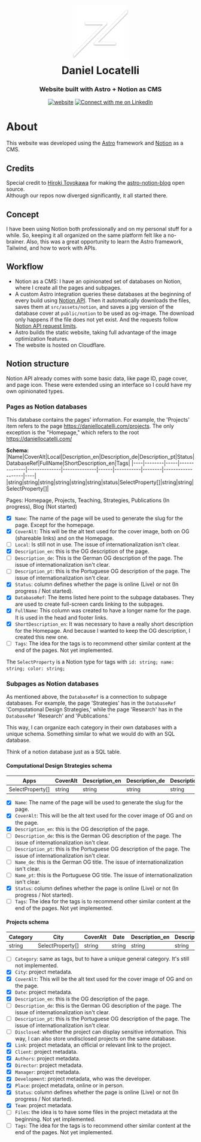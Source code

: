 <h1 align="center">
  <img src="https://github.com/daniel-locatelli/daniellocatelli/blob/main/public/android-chrome-512x512.png" width="150px"/><br/>
  Daniel Locatelli
</h1>
<h3 align="center">
    Website built with Astro + Notion as CMS
</h3>

<p align="center"><a href="https://daniellocatelli.com"><img src="https://img.shields.io/badge/https://-daniellocatelli.com-white" alt="website"></a> <a href="https://www.linkedin.com/in/daniel-locatelli/"><img src="https://img.shields.io/badge/Connect-Daniel%20Locatelli-blue?logo=linkedin" alt="Connect with me on LinkedIn"></a></p>
<p align="center"></p>

# About
This website was developed using the [Astro](https://astro.build/) framework and [Notion](https://www.notion.so/) as a CMS.

## Credits
Special credit to [Hiroki Toyokawa](https://github.com/otoyo) for making the [astro-notion-blog](https://github.com/otoyo/astro-notion-blog) open source. <br/> Although our repos now diverged significantly, it all started there.

## Concept
I have been using Notion both professionally and on my personal stuff for a while. So, keeping it all organized on the same platform felt like a no-brainer. Also, this was a great opportunity to learn the Astro framework, Tailwind, and how to work with APIs.

## Workflow
- Notion as a CMS: I have an opinionated set of databases on Notion, where I create all the pages and subpages.
- A custom Astro integration queries these databases at the beginning of every build using [Notion API](https://developers.notion.com/). Then it automatically downloads the files, saves them at `src/assets/notion`, and saves a jpg version of the database cover at `public/notion` to be used as og-image. The download only happens if the file does not yet exist. And the requests follow [Notion API request limits](https://developers.notion.com/reference/request-limits).
- Astro builds the static website, taking full advantage of the image optimization features.
- The website is hosted on Cloudflare.

## Notion structure
Notion API already comes with some basic data, like page ID, page cover, and page icon. These were extended using an interface so I could have my own opinionated types.

### Pages as Notion databases
This database contains the pages' information. For example, the 'Projects' item refers to the page https://daniellocatelli.com/projects. The only exception is the "Homepage," which refers to the root https://daniellocatelli.com/

**Schema:**
|Name|CoverAlt|Local|Description_en|Description_de|Description_pt|Status|DatabaseRef|FullName|ShortDescription_en|Tags|
|----|--------|-----|--------------|--------------|--------------|------|-----------|--------|-------------------|----|
|string|string|string|string|string|string|status|SelectProperty[]|string|string|SelectProperty[]|

Pages: Homepage, Projects, Teaching, Strategies, Publications (In progress), Blog (Not started)

- [x] `Name`: The name of the page will be used to generate the slug for the page. Except for the homepage.
- [x] `CoverAlt`: This will be the alt text used for the cover image, both on OG (shareable links) and on the Homepage.
- [ ] `Local`: Is still not in use. The issue of internationalization isn't clear.
- [x] `Description_en`: this is the OG description of the page.
- [ ] `Description_de`: This is the German OG description of the page. The issue of internationalization isn't clear.
- [ ] `Description_pt`: this is the Portuguese OG description of the page. The issue of internationalization isn't clear.
- [x] `Status`: column defines whether the page is online (Live) or not (In progress / Not started).
- [x] `DatabaseRef`: The items listed here point to the subpage databases. They are used to create full-screen cards linking to the subpages.
- [x] `FullName`: This column was created to have a longer name for the page. It is used in the head and footer links.
- [x] `ShortDescription_en`: It was necessary to have a really short description for the Homepage. And because I wanted to keep the OG description, I created this new one.
- [ ] `Tags`: The idea for the tags is to recommend other similar content at the end of the pages. Not yet implemented.

The `SelectProperty` is a Notion type for tags with ``` id: string; name: string; color: string; ```

### Subpages as Notion databases
As mentioned above, the `DatabaseRef` is a connection to subpage databases.
For example, the page 'Strategies' has in the `DatabaseRef` 'Computational Design Strategies,' while the page 'Research' has in the `DatabaseRef` 'Research' and 'Publications.'

This way, I can organize each category in their own databases with a unique schema. Something similar to what we would do with an SQL database.

Think of a notion database just as a SQL table.

#### Computational Design Strategies schema
|Apps|CoverAlt|Description_en|Description_de|Description_pt|Name_de|Name_pt|References|Status|Tags|
|---|---|---|---|---|---|---|---|---|---|
|SelectProperty[]|string|string|string|string|string|string|string|status|SelectProperty[]|

- [x] `Name`: The name of the page will be used to generate the slug for the page.
- [x] `CoverAlt`: This will be the alt text used for the cover image of OG and on the page.
- [x] `Description_en`: this is the OG description of the page.
- [ ] `Description_de`: this is the German OG description of the page. The issue of internationalization isn't clear.
- [ ] `Description_pt`: this is the Portuguese OG description of the page. The issue of internationalization isn't clear.
- [ ] `Name_de`: this is the German OG title. The issue of internationalization isn't clear.
- [ ] `Name_pt`: this is the Portuguese OG title. The issue of internationalization isn't clear.
- [x] `Status`: column defines whether the page is online (Live) or not (In progress / Not started).
- [ ] `Tags`: The idea for the tags is to recommend other similar content at the end of the pages. Not yet implemented.

#### Projects schema
|Category|City|CoverAlt|Date|Description_en|Description_de|Description_pt|Disclosed|Link|Client|Authors|Director|Manager|Development|Place|Status|Team|Files|Tags|
|--|--|--|--|--|--|--|--|--|--|--|--|--|--|--|--|--|--|--|
|string|SelectProperty[]|string|string|string|string|string|boolean|RichText[]|string|SelectProperty[]|SelectProperty[]|SelectProperty[]|SelectProperty[]|string|status|SelectProperty[]|

- [ ] `Category`: same as tags, but to have a unique general category. It's still not implemented.
- [x] `City`: project metadata.
- [x] `CoverAlt`: This will be the alt text used for the cover image of OG and on the page.
- [x] `Date`: project metadata.
- [x] `Description_en`: this is the OG description of the page.
- [ ] `Description_de`: this is the German OG description of the page. The issue of internationalization isn't clear.
- [ ] `Description_pt`: this is the Portuguese OG description of the page. The issue of internationalization isn't clear.
- [ ] `Disclosed`: whether the project can display sensitive information. This way, I can also store undisclosed projects on the same database.
- [x] `Link`: project metadata, an official or relevant link to the project.
- [x] `Client`: project metadata.
- [x] `Authors`: project metadata.
- [x] `Director`: project metadata.
- [x] `Manager`: project metadata.
- [x] `Development`: project metadata, who was the developer.
- [x] `Place`: project metadata, online or in person.
- [x] `Status`: column defines whether the page is online (Live) or not (In progress / Not started).
- [x] `Team`: project metadata.
- [ ] `Files`: the idea is to have some files in the project metadata at the beginning. Not yet implemented.
- [ ] `Tags`: The idea for the tags is to recommend other similar content at the end of the pages. Not yet implemented.

<!--
## Notion as CMS
### Database structure
![Pages database](https://github.com/daniel-locatelli/daniellocatelli/assets/15069239/356f4c18-b62b-4616-a1f9-b06a8d9df5e1)
### Notion API

## Astro
### Astro Integration
### Astro Structure

## Homepage custom JavaScript

## Cloudflare
### Settings
### Connecting to Notion API
-->
